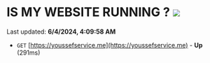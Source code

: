 # IS MY WEBSITE RUNNING ? [![](https://img.shields.io/static/v1?label=Sponsor&message=%E2%9D%A4&logo=GitHub&color=%23fe8e86)](https://github.com/sponsors/Youssef-Lehmam)

Last updated: **6/4/2024, 4:09:58 AM**

- `GET` [https://youssefservice.me](https://youssefservice.me) - **Up** (291ms)
